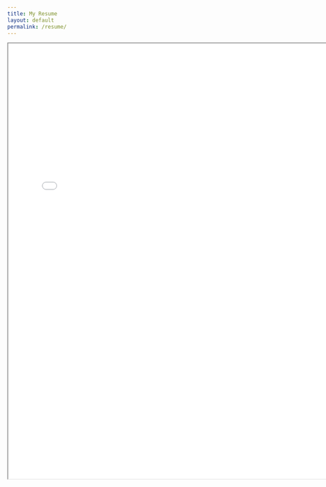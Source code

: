 ```yaml
---
title: My Resume
layout: default
permalink: /resume/
---
```


<div id="resume">

<iframe width="150%" height="1000" src="assets/resume.pdf">

</div>